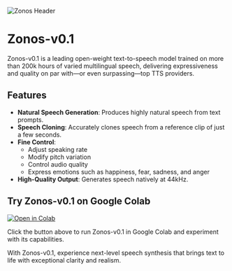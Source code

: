 ![Zonos Header](https://github.com/Zyphra/Zonos/blob/main/assets/ZonosHeader.png)

# Zonos-v0.1

Zonos-v0.1 is a leading open-weight text-to-speech model trained on more than 200k hours of varied multilingual speech, delivering expressiveness and quality on par with—or even surpassing—top TTS providers.

## Features

- **Natural Speech Generation**: Produces highly natural speech from text prompts.
- **Speech Cloning**: Accurately clones speech from a reference clip of just a few seconds.
- **Fine Control**:
  - Adjust speaking rate
  - Modify pitch variation
  - Control audio quality
  - Express emotions such as happiness, fear, sadness, and anger
- **High-Quality Output**: Generates speech natively at 44kHz.

## Try Zonos-v0.1 on Google Colab

[![Open in Colab](https://colab.research.google.com/assets/colab-badge.svg)](https://colab.research.google.com/drive/1kJa9tYh_JlUbb7X9ZabcghJoc6-Fp5FJ?usp=sharing)

Click the button above to run Zonos-v0.1 in Google Colab and experiment with its capabilities.

With Zonos-v0.1, experience next-level speech synthesis that brings text to life with exceptional clarity and realism.
